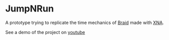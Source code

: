 JumpNRun
========

A prototype trying to replicate the time mechanics of [Braid](http://braid-game.com/) made with [XNA](https://de.wikipedia.org/wiki/XNA_%28Microsoft%29). 

See a demo of the project on [youtube](https://www.youtube.com/watch?v=xcPIciYn25c)
